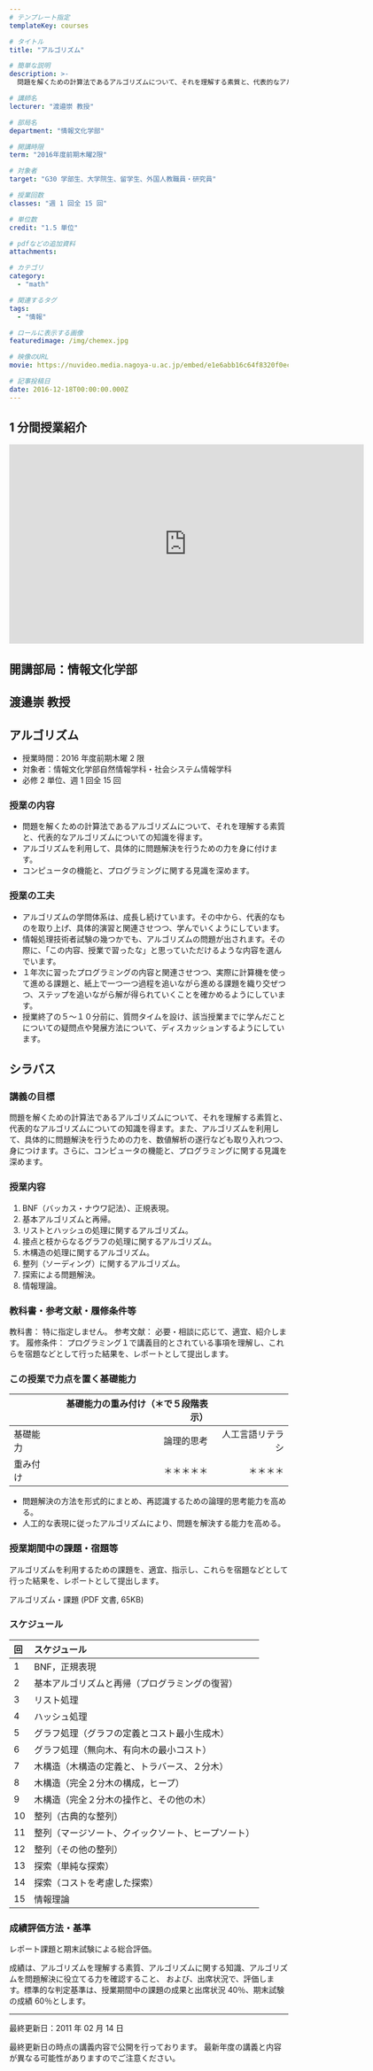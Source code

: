 ```yaml
---
# テンプレート指定
templateKey: courses

# タイトル
title: "アルゴリズム"

# 簡単な説明
description: >-
  問題を解くための計算法であるアルゴリズムについて、それを理解する素質と、代表的なアルゴリズムについての知識を得ます。アルゴリズムを利用して、具体的に問題解決を行うための力を身に付けます。コンピュータの機能と、プログラミングに関する見識を深めます。

# 講師名
lecturer: "渡邉崇 教授"

# 部局名
department: "情報文化学部"

# 開講時限
term: "2016年度前期木曜2限"

# 対象者
target: "G30 学部生、大学院生、留学生、外国人教職員・研究員"

# 授業回数
classes: "週 1 回全 15 回"

# 単位数
credit: "1.5 単位"

# pdfなどの追加資料
attachments:

# カテゴリ
category:
  - "math"

# 関連するタグ
tags:
  - "情報"

# ロールに表示する画像
featuredimage: /img/chemex.jpg

# 映像のURL
movie: https://nuvideo.media.nagoya-u.ac.jp/embed/e1e6abb16c64f8320f0ec7c3e0dee7b16aeb73bc/autostart/false/caption/true

# 記事投稿日
date: 2016-12-18T00:00:00.000Z
---
```


## 1 分間授業紹介

<iframe src="https://nuvideo.media.nagoya-u.ac.jp/embed/e1e6abb16c64f8320f0ec7c3e0dee7b16aeb73bc/autostart/false/caption/true" width="640" height="360" frameborder="0" allowfullscreen></iframe>

## 開講部局：情報文化学部

## 渡邉崇 教授

## アルゴリズム

- 授業時間：2016 年度前期木曜 2 限
- 対象者：情報文化学部自然情報学科・社会システム情報学科
- 必修 2 単位、週 1 回全 15 回

### 授業の内容

- 問題を解くための計算法であるアルゴリズムについて、それを理解する素質と、代表的なアルゴリズムについての知識を得ます。
- アルゴリズムを利用して、具体的に問題解決を行うための力を身に付けます。
- コンピュータの機能と、プログラミングに関する見識を深めます。

### 授業の工夫

- アルゴリズムの学問体系は、成長し続けています。その中から、代表的なものを取り上げ、具体的演習と関連させつつ、学んでいくようにしています。
- 情報処理技術者試験の幾つかでも、アルゴリズムの問題が出されます。その際に、「この内容、授業で習ったな」と思っていただけるような内容を選んでいます。
- １年次に習ったプログラミングの内容と関連させつつ、実際に計算機を使って進める課題と、紙上で一つ一つ過程を追いながら進める課題を織り交ぜつつ、ステップを追いながら解が得られていくことを確かめるようにしています。
- 授業終了の５〜１０分前に、質問タイムを設け、該当授業までに学んだことについての疑問点や発展方法について、ディスカッションするようにしています。

## シラバス

### 講義の目標

問題を解くための計算法であるアルゴリズムについて、それを理解する素質と、代表的なアルゴリズムについての知識を得ます。また、アルゴリズムを利用して、具体的に問題解決を行うための力を、数値解析の遂行なども取り入れつつ、身につけます。さらに、コンピュータの機能と、プログラミングに関する見識を深めます。

### 授業内容

1. BNF（バッカス・ナウワ記法）、正規表現。
1. 基本アルゴリズムと再帰。
1. リストとハッシュの処理に関するアルゴリズム。
1. 接点と枝からなるグラフの処理に関するアルゴリズム。
1. 木構造の処理に関するアルゴリズム。
1. 整列（ソーディング）に関するアルゴリズム。
1. 探索による問題解決。
1. 情報理論。

### 教科書・参考文献・履修条件等

教科書： 特に指定しません。
参考文献： 必要・相談に応じて、適宜、紹介します。
履修条件： プログラミング１で講義目的とされている事項を理解し、これらを宿題などとして行った結果を、レポートとして提出します。

### この授業で力点を置く基礎能力

|          | 基礎能力の重み付け（＊で５段階表示） |                  |
| :------- | -----------------------------------: | ---------------: |
| 基礎能力 |                           論理的思考 | 人工言語リテラシ | 自然言語リテラシ |
| 重み付け |                           ＊＊＊＊＊ |         ＊＊＊＊ | ＊ |

- 問題解決の方法を形式的にまとめ、再認識するための論理的思考能力を高める。
- 人工的な表現に従ったアルゴリズムにより、問題を解決する能力を高める。

### 授業期間中の課題・宿題等

アルゴリズムを利用するための課題を、適宜、指示し、これらを宿題などとして行った結果を、レポートとして提出します。

アルゴリズム・課題 (PDF 文書, 65KB)

### スケジュール

| 回  | スケジュール                                       |
| :-- | :------------------------------------------------- |
| 1   | BNF，正規表現                                      |
| 2   | 基本アルゴリズムと再帰（プログラミングの復習）     |
| 3   | リスト処理                                         |
| 4   | ハッシュ処理                                       |
| 5   | グラフ処理（グラフの定義とコスト最小生成木）       |
| 6   | グラフ処理（無向木、有向木の最小コスト）           |
| 7   | 木構造（木構造の定義と、トラバース、２分木）       |
| 8   | 木構造（完全２分木の構成，ヒープ）                 |
| 9   | 木構造（完全２分木の操作と、その他の木）           |
| 10  | 整列（古典的な整列）                               |
| 11  | 整列（マージソート、クイックソート、ヒープソート） |
| 12  | 整列（その他の整列）                               |
| 13  | 探索（単純な探索）                                 |
| 14  | 探索（コストを考慮した探索）                       |
| 15  | 情報理論                                           |

### 成績評価方法・基準

レポート課題と期末試験による総合評価。

成績は、アルゴリズムを理解する素質、アルゴリズムに関する知識、アルゴリズムを問題解決に役立てる力を確認すること、 および、出席状況で、評価します。標準的な判定基準は、授業期間中の課題の成果と出席状況 40％、期末試験の成績 60％とします。

---

最終更新日：2011 年 02 月 14 日

最終更新日の時点の講義内容で公開を行っております。
最新年度の講義と内容が異なる可能性がありますのでご注意ください。
